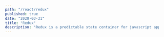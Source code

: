 ```yaml
---
path: "/react/redux"
published: true
date: "2020-03-31"
title: "Redux"
description: "Redux is a predictable state container for javascript applications"
---
```

